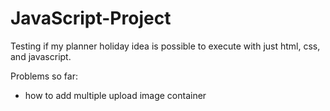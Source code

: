 # JavaScript-Project
Testing if my planner holiday idea is possible to execute with just html, css, and javascript.

Problems so far:
- how to add multiple upload image container
